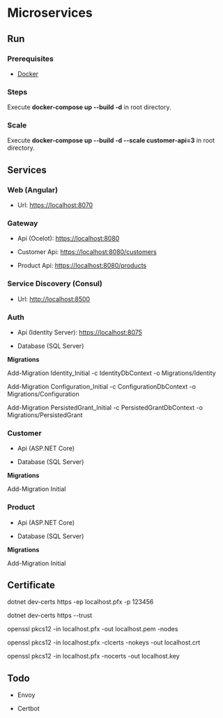 # Microservices

## Run

### Prerequisites

* [Docker](https://www.docker.com/get-started)

### Steps

Execute **docker-compose up --build -d** in root directory.

### Scale

Execute **docker-compose up --build -d --scale customer-api=3** in root directory.

## Services

### Web (Angular)

* Url: <https://localhost:8070>

### Gateway

* Api (Ocelot): <https://localhost:8080>

* Customer Api: <https://localhost:8080/customers>

* Product Api: <https://localhost:8080/products>

### Service Discovery (Consul)

* Url: <http://localhost:8500>

### Auth

* Api (Identity Server): <https://localhost:8075>

* Database (SQL Server)

**Migrations**

Add-Migration Identity_Initial -c IdentityDbContext -o Migrations/Identity

Add-Migration Configuration_Initial -c ConfigurationDbContext -o Migrations/Configuration

Add-Migration PersistedGrant_Initial -c PersistedGrantDbContext -o Migrations/PersistedGrant

### Customer

* Api (ASP.NET Core)

* Database (SQL Server)

**Migrations**

Add-Migration Initial

### Product

* Api (ASP.NET Core)

* Database (SQL Server)

**Migrations**

Add-Migration Initial

## Certificate

dotnet dev-certs https -ep localhost.pfx -p 123456

dotnet dev-certs https --trust

openssl pkcs12 -in localhost.pfx -out localhost.pem -nodes

openssl pkcs12 -in localhost.pfx -clcerts -nokeys -out localhost.crt

openssl pkcs12 -in localhost.pfx -nocerts -out localhost.key

## Todo

* Envoy

* Certbot

